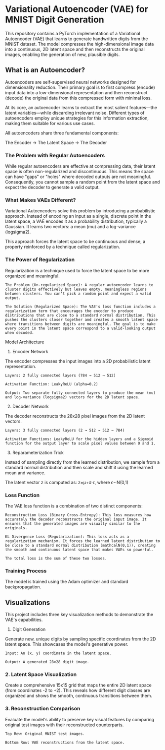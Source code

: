 # Variational Autoencoder (VAE) for MNIST Digit Generation

This repository contains a PyTorch implementation of a Variational Autoencoder (VAE) that learns to generate handwritten digits from the MNIST dataset. The model compresses the high-dimensional image data into a continuous, 2D latent space and then reconstructs the original images, enabling the generation of new, plausible digits.

## What is an Autoencoder?

Autoencoders are self-supervised neural networks designed for dimensionality reduction. Their primary goal is to first compress (encode) input data into a low-dimensional representation and then reconstruct (decode) the original data from this compressed form with minimal loss.

At its core, an autoencoder learns to extract the most salient features—the latent variables—while discarding irrelevant noise. Different types of autoencoders employ unique strategies for this information extraction, making them suitable for various use cases.

All autoencoders share three fundamental components:

The Encoder → The Latent Space → The Decoder

### The Problem with Regular Autoencoders

While regular autoencoders are effective at compressing data, their latent space is often non-regularized and discontinuous. This means the space can have "gaps" or "holes" where decoded outputs are not meaningful. Consequently, you cannot sample a random point from the latent space and expect the decoder to generate a valid output.

### What Makes VAEs Different?

Variational Autoencoders solve this problem by introducing a probabilistic approach. Instead of encoding an input as a single, discrete point in the latent space, a VAE encodes it as a probability distribution, typically a Gaussian. It learns two vectors: a mean (mu) and a log-variance (logsigma2).

This approach forces the latent space to be continuous and dense, a property reinforced by a technique called regularization.

### The Power of Regularization

Regularization is a technique used to force the latent space to be more organized and meaningful.

    The Problem (Un-regularized Space): A regular autoencoder learns to cluster digits effectively but leaves empty, meaningless regions between clusters. You can't pick a random point and expect a valid output.

    The Solution (Regularized Space): The VAE's loss function includes a regularization term that encourages the encoder to produce distributions that are close to a standard normal distribution. This pushes the clusters closer together and creates a smooth latent space where transitions between digits are meaningful. The goal is to make every point in the latent space correspond to a valid-looking output when decoded.

Model Architecture

1. Encoder Network

The encoder compresses the input images into a 2D probabilistic latent representation.

    Layers: 2 fully connected layers (784 → 512 → 512)

    Activation Function: LeakyReLU (alpha=0.2)

    Output: Two separate fully connected layers to produce the mean (mu) and log-variance (logsigma2) vectors for the 2D latent space.

2. Decoder Network

The decoder reconstructs the 28x28 pixel images from the 2D latent vectors.

    Layers: 3 fully connected layers (2 → 512 → 512 → 784)

    Activation Functions: LeakyReLU for the hidden layers and a Sigmoid function for the output layer to scale pixel values between 0 and 1.

3. Reparameterization Trick

Instead of sampling directly from the learned distribution, we sample from a standard normal distribution and then scale and shift it using the learned mean and variance.

The latent vector z is computed as:
z=μ+σ⋅ϵ, where ϵ∼N(0,1)

### Loss Function

The VAE loss function is a combination of two distinct components:

    Reconstruction Loss (Binary Cross-Entropy): This loss measures how accurately the decoder reconstructs the original input image. It ensures that the generated images are visually similar to the originals.

    KL Divergence Loss (Regularization): This loss acts as a regularization mechanism. It forces the learned latent distribution to be close to a standard normal distribution (mathcalN(0,1)), creating the smooth and continuous latent space that makes VAEs so powerful.

    The total loss is the sum of these two losses.

### Training Process

The model is trained using the Adam optimizer and standard backpropagation.

## Visualizations

This project includes three key visualization methods to demonstrate the VAE's capabilities.

1. Digit Generation

Generate new, unique digits by sampling specific coordinates from the 2D latent space. This showcases the model's generative power.

    Input: An (x, y) coordinate in the latent space.

    Output: A generated 28x28 digit image.

### 2. Latent Space Visualization

Create a comprehensive 15x15 grid that maps the entire 2D latent space (from coordinates -2 to +2). This reveals how different digit classes are organized and shows the smooth, continuous transitions between them.

### 3. Reconstruction Comparison

Evaluate the model's ability to preserve key visual features by comparing original test images with their reconstructed counterparts.

    Top Row: Original MNIST test images.

    Bottom Row: VAE reconstructions from the latent space.
